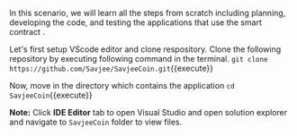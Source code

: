 In this scenario, we will learn all the steps from scratch including planning, developing the code, and testing the applications that use the smart contract .

Let's first setup VScode editor and clone respository. Clone the following repository by executing following command in the terminal.
`git clone https://github.com/Savjee/SavjeeCoin.git`{{execute}}

Now, move in the directory which contains the application
`cd SavjeeCoin`{{execute}}

**Note:**
Click **IDE Editor** tab to open Visual Studio and open solution explorer and navigate to `SavjeeCoin` folder to view files.
